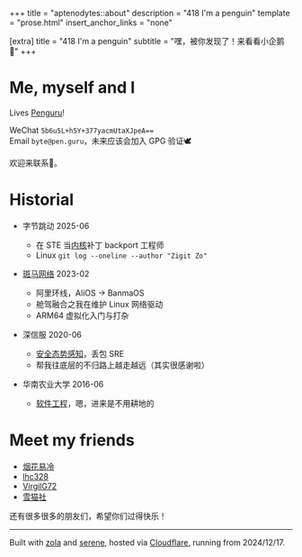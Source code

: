 +++
title = "aptenodytes::about"
description = "418 I'm a penguin"
template = "prose.html"
insert_anchor_links = "none"

[extra]
title = "418 I'm a penguin"
subtitle = "嘿，被你发现了！来看看小企鹅🐧"
+++

# Me, myself and I

Lives [Penguru](https://mario.fandom.com/wiki/Penguru)!

WeChat `5b6u5L+h5Y+377yacmUtaXJpeA==`  
Email `byte@pen.guru`，未来应该会加入 GPG 验证🕊  

欢迎来联系🙊。

# Historial

* 字节跳动 2025-06
  * 在 STE 当[内核](https://www.volcengine.com/product/velinux)补丁 backport 工程师
  * Linux `git log --oneline --author "Zigit Zo"`

* [斑马网络](https://www.ebanma.com) 2023-02
  * 阿里环线，AliOS -> BanmaOS
  * 舱驾融合之我在维护 Linux 网络驱动
  * ARM64 虚拟化入门与打杂

* 深信服 2020-06
  * [安全态势感知](https://www.sangfor.com.cn/knowledge/sip)，丢包 SRE
  * 帮我往底层的不归路上越走越远（其实很感谢啦）

* 华南农业大学 2016-06
  * [软件工程](https://info.scau.edu.cn/_upload/article/files/bc/08/f48c4d6045768b2f2ec99736124e/0788e9b1-7128-44ba-8656-36c62e2d951b.pdf)，嗯，进来是不用耕地的

# Meet my friends

* [烟花易冷](https://www.zzfly.net)
* [lhc328](https://github.com/lhc328)
* [VirgilG72](https://virgilg72.github.io)
* [雪猫社](https://www.yukicat.net)

还有很多很多的朋友们，希望你们过得快乐！

-----

Built with [zola](https://www.getzola.org) and [serene](https://github.com/isunjn/serene), hosted via [Cloudflare](https://www.cloudflare.com/), running from 2024/12/17.
